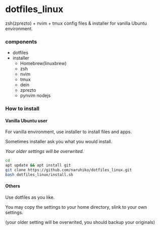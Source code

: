 # dotfiles_linux
zsh(zprezto) + nvim + tmux
config files & installer for vanilla Ubuntu environment.

### components
- dotfiles
- installer
  - Homebrew(linuxbrew)
  - zsh
  - nvim
  - tmux
  - dein
  - zprezto
  - pynvim nodejs


### How to install
#### Vanilla Ubuntu user
For vanilla environment, use installer to install files and apps.

Sometimes installer ask you what you would install.  

*Your older settings will be overwrited.*

```sh
cd
apt update && apt install git
git clone https://github.com/naruhiko/dotfiles_linux.git
bash dotfiles_linux/install.sh
```

#### Others
Use dotfiles as you like. 

You may copy the settings to your home directory, slink to your own settings.

(your older setting will be overwrited, you should backup your originals)

